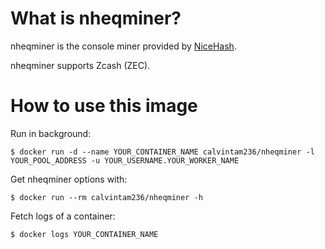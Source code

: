 # What is nheqminer?

nheqminer is the console miner provided by [NiceHash](https://github.com/nicehash/nheqminer).

nheqminer supports Zcash (ZEC).

# How to use this image

Run in background:

```console
$ docker run -d --name YOUR_CONTAINER_NAME calvintam236/nheqminer -l YOUR_POOL_ADDRESS -u YOUR_USERNAME.YOUR_WORKER_NAME
```

Get nheqminer options with:

```console
$ docker run --rm calvintam236/nheqminer -h
```

Fetch logs of a container:

```console
$ docker logs YOUR_CONTAINER_NAME
```
